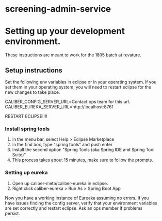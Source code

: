 # screening-admin-service

# Setting up your development environment.

These instructions are meant to work for the 1805 batch at revature.

## Setup instructions

Set the following env variables in eclipse or in your operating
system. If you set them in your operating system, you will need to
restart eclipse for the new changes to take place.

CALIBER_CONFIG_SERVER_URL=Contact ops team for this url.
CALIBER_EUREKA_SERVER_URL=http://localhost:8761

RESTART ECLIPSE!!!!

### Install spring tools
  1. In the menu bar, select Help > Eclipse Marketplace
  2. In the find box, type "spring tools" and push enter
  3. Install the second option "Spring Tools (aka Spring IDE and Spring Tool Suite)"
  4. This process takes about 15 minutes, make sure to follow the prompts.

### Setting up eureka
  1. Open up caliber-meta/caliber-eureka in eclipse.
  2. Right click caliber-eureka > Run As > Spring Boot App

Now you have a working instance of Eureaka assuming no errors. If you
have issues finding the config server, verify that your environment
variables are set correctly and restart eclipse. Ask an ops member if
problems persist.
